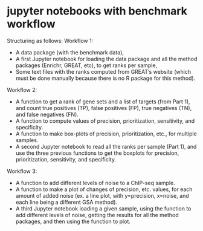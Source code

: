 # jupyter notebooks with benchmark workflow

Structuring as follows:
Workflow 1:
* A data package (with the benchmark data),
* A first Jupyter notebook for loading the data package and all the method packages (Enrichr, GREAT, etc), to get ranks per sample,
* Some text files with the ranks computed from GREAT’s website (which must be done manually because there is no R package for this method).

Workflow 2:
* A function to get a rank of gene sets and a list of targets (from Part 1), and count true positives (TP), false positives (FP), true negatives (TN), and false negatives (FN).
* A function to compute values of precision, prioritization, sensitivity, and specificity.
* A function to make box-plots of precision, prioritization, etc., for multiple samples.
* A second Jupyter notebook to read all the ranks per sample (Part 1), and use the three previous functions to get the boxplots for precision, prioritization, sensitivity, and specificity.

Workflow 3:
* A function to add different levels of noise to a ChIP-seq sample.
* A function to make a plot of changes of precision, etc. values, for each amount of added noise (ex. a line plot, with y=precision, x=noise, and each line being a different GSA method).
* A third Jupyter notebook loading a given sample, using the function to add different levels of noise, getting the results for all the method packages, and then using the function to plot.

